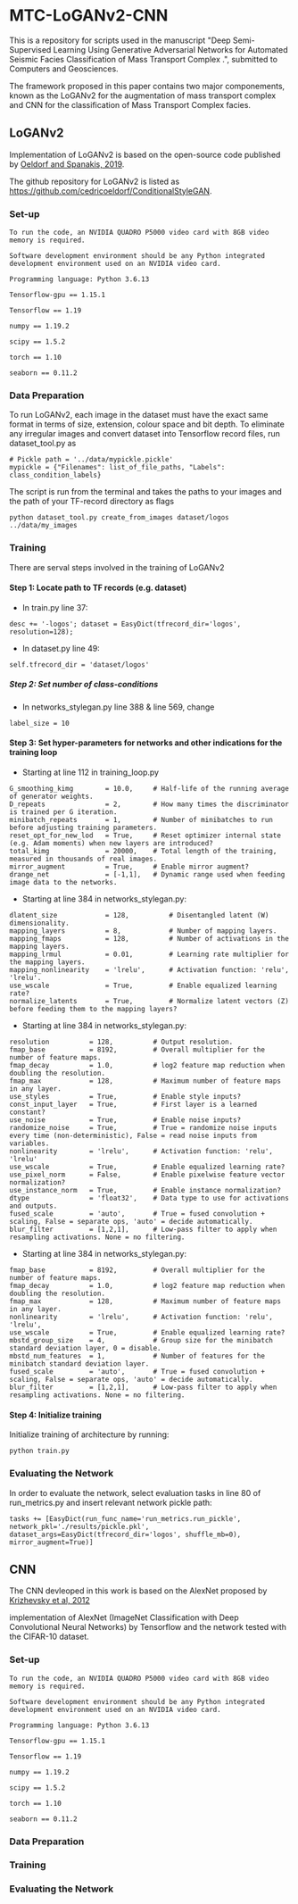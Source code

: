 # MTC-LoGANv2-CNN
This is a repository for scripts used in the manuscript "Deep Semi-Supervised Learning Using Generative Adversarial Networks for Automated Seismic Facies Classification of Mass Transport Complex .", submitted to Computers and Geosciences.

The framework proposed in this paper contains two major componements, known as the LoGANv2 for the augmentation of mass transport complex and CNN for the classification of Mass Transport Complex facies. 

## LoGANv2
Implementation of LoGANv2 is based on the open-source code published by [Oeldorf and Spanakis, 2019](https://arxiv.org/abs/1909.09974). 

The github repository for LoGANv2 is listed as https://github.com/cedricoeldorf/ConditionalStyleGAN. 

### Set-up
```
To run the code, an NVIDIA QUADRO P5000 video card with 8GB video memory is required.

Software development environment should be any Python integrated development environment used on an NVIDIA video card.

Programming language: Python 3.6.13

Tensorflow-gpu == 1.15.1

Tensorflow == 1.19

numpy == 1.19.2

scipy == 1.5.2

torch == 1.10

seaborn == 0.11.2
```
### Data Preparation
To run LoGANv2, each image in the dataset must have the exact same format in terms of size, extension, colour space and bit depth. To eliminate any irregular images and convert dataset into Tensorflow record files, run dataset_tool.py as

```
# Pickle path = '../data/mypickle.pickle'
mypickle = {"Filenames": list_of_file_paths, "Labels": class_condition_labels}
```
The script is run from the terminal and takes the paths to your images and the path of your TF-record directory as flags
```
python dataset_tool.py create_from_images dataset/logos ../data/my_images
```

### Training

There are serval steps involved in the training of LoGANv2

#### Step 1: Locate path to TF records (e.g. dataset)

- In train.py line 37:
```
desc += '-logos'; dataset = EasyDict(tfrecord_dir='logos', resolution=128);
```
- In dataset.py line 49:
```
self.tfrecord_dir = 'dataset/logos'
```
##### Step 2: Set number of class-conditions

- In networks_stylegan.py line 388 & line 569, change 
```
label_size = 10
```
#### Step 3: Set hyper-parameters for networks and other indications for the training loop

- Starting at line 112 in training_loop.py
```
G_smoothing_kimg        = 10.0,     # Half-life of the running average of generator weights.
D_repeats               = 2,        # How many times the discriminator is trained per G iteration.
minibatch_repeats       = 1,        # Number of minibatches to run before adjusting training parameters.
reset_opt_for_new_lod   = True,     # Reset optimizer internal state (e.g. Adam moments) when new layers are introduced?
total_kimg              = 20000,    # Total length of the training, measured in thousands of real images.
mirror_augment          = True,     # Enable mirror augment?
drange_net              = [-1,1],   # Dynamic range used when feeding image data to the networks.
```
- Starting at line 384 in networks_stylegan.py:
```
dlatent_size            = 128,          # Disentangled latent (W) dimensionality.
mapping_layers          = 8,            # Number of mapping layers.
mapping_fmaps           = 128,          # Number of activations in the mapping layers.
mapping_lrmul           = 0.01,         # Learning rate multiplier for the mapping layers.
mapping_nonlinearity    = 'lrelu',      # Activation function: 'relu', 'lrelu'.
use_wscale              = True,         # Enable equalized learning rate?
normalize_latents       = True,         # Normalize latent vectors (Z) before feeding them to the mapping layers?
```
- Starting at line 384 in networks_stylegan.py:
```
resolution          = 128,          # Output resolution.
fmap_base           = 8192,         # Overall multiplier for the number of feature maps.
fmap_decay          = 1.0,          # log2 feature map reduction when doubling the resolution.
fmap_max            = 128,          # Maximum number of feature maps in any layer.
use_styles          = True,         # Enable style inputs?
const_input_layer   = True,         # First layer is a learned constant?
use_noise           = True,         # Enable noise inputs?
randomize_noise     = True,         # True = randomize noise inputs every time (non-deterministic), False = read noise inputs from variables.
nonlinearity        = 'lrelu',      # Activation function: 'relu', 'lrelu'
use_wscale          = True,         # Enable equalized learning rate?
use_pixel_norm      = False,        # Enable pixelwise feature vector normalization?
use_instance_norm   = True,         # Enable instance normalization?
dtype               = 'float32',    # Data type to use for activations and outputs.
fused_scale         = 'auto',       # True = fused convolution + scaling, False = separate ops, 'auto' = decide automatically.
blur_filter         = [1,2,1],      # Low-pass filter to apply when resampling activations. None = no filtering.
```
- Starting at line 384 in networks_stylegan.py:
```
fmap_base           = 8192,         # Overall multiplier for the number of feature maps.
fmap_decay          = 1.0,          # log2 feature map reduction when doubling the resolution.
fmap_max            = 128,          # Maximum number of feature maps in any layer.
nonlinearity        = 'lrelu',      # Activation function: 'relu', 'lrelu',
use_wscale          = True,         # Enable equalized learning rate?
mbstd_group_size    = 4,            # Group size for the minibatch standard deviation layer, 0 = disable.
mbstd_num_features  = 1,            # Number of features for the minibatch standard deviation layer.
fused_scale         = 'auto',       # True = fused convolution + scaling, False = separate ops, 'auto' = decide automatically.
blur_filter         = [1,2,1],      # Low-pass filter to apply when resampling activations. None = no filtering.
```

#### Step 4: Initialize training

Initialize training of architecture by running:

```
python train.py
```

### Evaluating the Network
In order to evaluate the network, select evaluation tasks in line 80 of run_metrics.py and insert relevant network pickle path:

```
tasks += [EasyDict(run_func_name='run_metrics.run_pickle', network_pkl='./results/pickle.pkl', dataset_args=EasyDict(tfrecord_dir='logos', shuffle_mb=0), mirror_augment=True)]
```

## CNN
The CNN devleoped in this work is based on the AlexNet proposed by [Krizhevsky et al, 2012](https://papers.nips.cc/paper/2012/hash/c399862d3b9d6b76c8436e924a68c45b-Abstract.html)




implementation of AlexNet (ImageNet Classification with Deep Convolutional Neural Networks) by Tensorflow and the network tested with the CIFAR-10 dataset.



### Set-up
```
To run the code, an NVIDIA QUADRO P5000 video card with 8GB video memory is required.

Software development environment should be any Python integrated development environment used on an NVIDIA video card.

Programming language: Python 3.6.13

Tensorflow-gpu == 1.15.1

Tensorflow == 1.19

numpy == 1.19.2

scipy == 1.5.2

torch == 1.10

seaborn == 0.11.2
```

### Data Preparation
### Training

### Evaluating the Network
